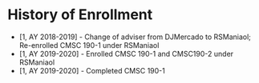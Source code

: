 # History of Enrollment
* [1, AY 2018-2019] - Change of adviser from DJMercado to RSManiaol; Re-enrolled CMSC 190-1 under RSManiaol
* [1, AY 2019-2020] - Enrolled CMSC 190-1 and CMSC190-2 under RSManiaol
* [1, AY 2019-2020] - Completed CMSC 190-1
